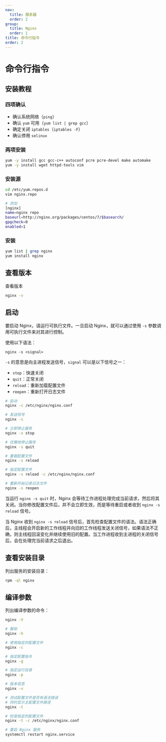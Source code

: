 ```yaml
---
nav:
  title: 服务器
  order: 2
group:
  title: Nginx
  order: 1
title: 命令行指令
order: 2
---
```


# 命令行指令

## 安装教程

### 四项确认

- 确认系统网络（`ping`）
- 确认 `yum` 可用（`yum list | grep gcc`）
- 确定关闭 `iptables`（`iptables -F`）
- 确认停用 `selinux`

### 两项安装

```bash
yum -y install gcc gcc-c++ autoconf pcre pcre-devel make automake
yum -y install wget httpd-tools vim
```

### 安装源

```bash
cd /etc/yum.repos.d
vim nginx.repo

# 添加
[nginx]
name=nginx repo
baseurl=http://nginx.org/packages/centos/7/$basearch/
gpgcheck=0
enabled=1
```

### 安装

```bash
yum list | grep nginx
yum install nginx
```

## 查看版本

查看版本

```bash
nginx -v
```

## 启动

要启动 Nginx，请运行可执行文件。一旦启动 Nginx，就可以通过使用 `-s` 参数调用可执行文件来对其进行控制。

使用以下语法：

```
nginx -s <signal>
```

`-s` 的意思是向主进程发送信号，`signal` 可以是以下信号之一：

- `stop`：快速关闭
- `quit`：正常关闭
- `reload`：重新加载配置文件
- `reopen`：重新打开日志文件

```bash
# 启动
nginx -c /etc/nginx/nginx.conf

# 发送信号
nginx -s

# 立即停止服务
nginx -s stop

# 优雅地停止服务
nginx -s quit

# 重载配置文件
nginx -s reload

# 指定配置文件
nginx -s reload -c /etc/nginx/nginx.conf

# 重新开始记录日志文件
nginx -s reopen
```

当运行 `nginx -s quit` 时，Nginx 会等待工作进程处理完成当前请求，然后将其关闭。当你修改配置文件后，并不会立即生效，而是等待重启或者收到 `nginx -s reload` 信号。

当 Nginx 收到 `nginx -s reload` 信号后，首先检查配置文件的语法。语法正确后，主线程会开启新的工作线程并向旧的工作线程发送关闭信号，如果语法不正确，则主线程回滚变化并继续使用旧的配置。当工作进程收到主进程的关闭信号后，会在处理完当前请求之后退出。

## 查看安装目录

列出服务的安装目录：

```bash
rpm -ql nginx
```

## 编译参数

列出编译参数的命令：

```bash
nginx -V

# 幫助
nginx -h

# 使用指定的配置文件
nginx -c

# 指定配置指令
nginx -g

# 指定运行目录
nginx -p

# 版本信息
nginx -v

# 测试配置文件是否有语法错误
# 同时显示主配置文件路径
nginx -t

# 检查指定的配置文件
nginx -t -c /etc/nginx/nginx.conf

# 重启 Nginx 服务
systemctl restart nginx.service
```
